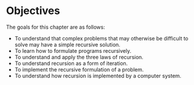 Objectives
==========

The goals for this chapter are as follows:

-   To understand that complex problems that may otherwise be difficult
    to solve may have a simple recursive solution.
-   To learn how to formulate programs recursively.
-   To understand and apply the three laws of recursion.
-   To understand recursion as a form of iteration.
-   To implement the recursive formulation of a problem.
-   To understand how recursion is implemented by a computer system.

